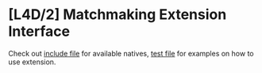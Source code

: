 # [L4D/2] Matchmaking Extension Interface

Check out [include file](extra/scripting/include/imatchext.inc) for available natives, [test file](extra/scripting/test_imatchext.sp) for examples on how to use extension.
